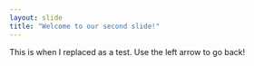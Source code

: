 ```yaml
---
layout: slide
title: "Welcome to our second slide!"
---
```

This is when I replaced as a test.
Use the left arrow to go back!
